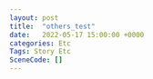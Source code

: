 ```yaml
---
layout: post
title:  "others_test"
date:   2022-05-17 15:00:00 +0000
categories: Etc
Tags: Story Etc
SceneCode: []
---
```

